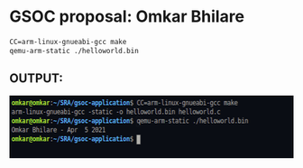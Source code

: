 # GSOC proposal: Omkar Bhilare

```
CC=arm-linux-gnueabi-gcc make
qemu-arm-static ./helloworld.bin
```
## OUTPUT:

<p align="center">
    <img width="572" height="111" src="assets/omkar.png">
</p>

